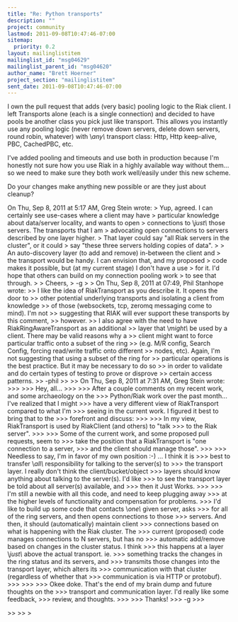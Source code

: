 ```yaml
---
title: "Re: Python transports"
description: ""
project: community
lastmod: 2011-09-08T10:47:46-07:00
sitemap:
  priority: 0.2
layout: mailinglistitem
mailinglist_id: "msg04629"
mailinglist_parent_id: "msg04620"
author_name: "Brett Hoerner"
project_section: "mailinglistitem"
sent_date: 2011-09-08T10:47:46-07:00
---
```



I own the pull request that adds (very basic) pooling logic to the
Riak client. I left Transports alone (each is a single connection) and
decided to have pools be another class you pick just like transport.
This allows you instantly use any pooling logic (never remove down
servers, delete down servers, round robin, whatever) with \\*any\\*
transport class: Http, Http keep-alive, PBC, CachedPBC, etc.

I've added pooling and timeouts and use both in production because I'm
honestly not sure how you use Riak in a highly available way without
them... so we need to make sure they both work well/easily under this
new scheme.

Do your changes make anything new possible or are they just about cleanup?

On Thu, Sep 8, 2011 at 5:17 AM, Greg Stein  wrote:
&gt; Yup, agreed. I can certainly see use-cases where a client may have
&gt; particular knowledge about data/server locality, and wants to open
&gt; connections to \\*just\\* those servers. The transports that I am
&gt; advocating open connections to servers described by one layer higher.
&gt; That layer could say "all Riak servers in the cluster", or it could
&gt; say "these three servers holding copies of  data".
&gt;
&gt; An auto-discovery layer (to add and remove) in-between the client and
&gt; the transport would be handy. I can envision that, and my proposed
&gt; code makes it possible, but (at my current stage) I don't have a use
&gt; for it. I'd hope that others can build on my connection pooling work
&gt; to see that through.
&gt;
&gt; Cheers,
&gt; -g
&gt;
&gt; On Thu, Sep 8, 2011 at 07:49, Phil Stanhope  wrote:
&gt;&gt; I like the idea of RiakTransport as you describe it. It opens the door to
&gt;&gt; other potential underlying transports and isolating a client from knowledge
&gt;&gt; of those (websockets, tcp, zeromq messaging come to mind). I'm not
&gt;&gt; suggesting that RIAK will ever support these transports by this comment,
&gt;&gt; however.
&gt;&gt; I also agree with the need to have RiakRingAwareTransport as an additional
&gt;&gt; layer that \\*might\\* be used by a client. There may be valid reasons why a
&gt;&gt; client might want to force particular traffic onto a subset of the ring
&gt;&gt; (e.g. M/R config, Search Config, forcing read/write traffic onto different
&gt;&gt; nodes, etc). Again, I'm not suggesting that using a subset of the ring for
&gt;&gt; particular operations is the best practice. But it may be necessary to do so
&gt;&gt; in order to validate and do certain types of testing to prove or disprove
&gt;&gt; certain access patterns.
&gt;&gt; -phil
&gt;&gt;
&gt;&gt; On Thu, Sep 8, 2011 at 7:31 AM, Greg Stein  wrote:
&gt;&gt;&gt;
&gt;&gt;&gt; Hey, all...
&gt;&gt;&gt;
&gt;&gt;&gt; After a couple comments on my recent work, and some archaeology on the
&gt;&gt;&gt; Python/Riak work over the past month... I've realized that I might
&gt;&gt;&gt; have a very different view of RiakTransport compared to what I'm
&gt;&gt;&gt; seeing in the current work. I figured it best to bring that to the
&gt;&gt;&gt; forefront and discuss:
&gt;&gt;&gt;
&gt;&gt;&gt; In my view, RiakTransport is used by RiakClient (and others) to "talk
&gt;&gt;&gt; to the Riak server".
&gt;&gt;&gt;
&gt;&gt;&gt; Some of the current work, and some proposed pull requests, seem to
&gt;&gt;&gt; take the position that a RiakTransport is "one connection to a server,
&gt;&gt;&gt; and the client should manage those".
&gt;&gt;&gt;
&gt;&gt;&gt; Needless to say, I'm in favor of my own position :-) ... I think it is
&gt;&gt;&gt; best to transfer \\*all\\* responsibility for talking to the server(s) to
&gt;&gt;&gt; the transport layer. I really don't think the client/bucket/object
&gt;&gt;&gt; layers should know anything about talking to the server(s). I'd like
&gt;&gt;&gt; to see the transport layer be told about all server(s) available, and
&gt;&gt;&gt; then it Just Works.
&gt;&gt;&gt;
&gt;&gt;&gt; I'm still a newbie with all this code, and need to keep plugging away
&gt;&gt;&gt; at the higher levels of functionality and compensation for problems.
&gt;&gt;&gt; I'd like to build up some code that contacts \\*one\\* given server, asks
&gt;&gt;&gt; for all of the ring servers, and then opens connections to those
&gt;&gt;&gt; servers. And then, it should (automatically) maintain client
&gt;&gt;&gt; connections based on what is happening with the Riak cluster. The
&gt;&gt;&gt; current (proposed) code manages connections to N servers, but has no
&gt;&gt;&gt; automatic add/remove based on changes in the cluster status. I think
&gt;&gt;&gt; this happens at a layer \\*just\\* above the actual transport. ie.
&gt;&gt;&gt; something tracks the changes in the ring status and its servers, and
&gt;&gt;&gt; transmits those changes into the transport layer, which alters its
&gt;&gt;&gt; communication with that cluster (regardless of whether that
&gt;&gt;&gt; communication is via HTTP or protobuf).
&gt;&gt;&gt;
&gt;&gt;&gt;
&gt;&gt;&gt; Okee doke. That's the end of my brain dump and future thoughts on the
&gt;&gt;&gt; transport and communication layer. I'd really like some feedback,
&gt;&gt;&gt; review, and thoughts.
&gt;&gt;&gt;
&gt;&gt;&gt; Thanks!
&gt;&gt;&gt; -g
&gt;&gt;&gt;

&gt;&gt;
&gt;&gt;
&gt;
